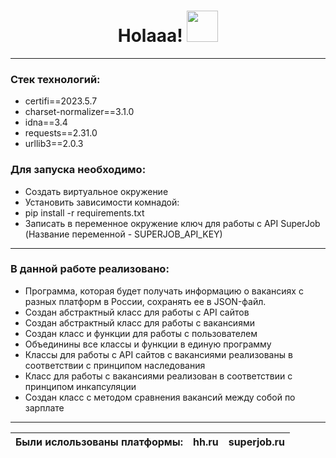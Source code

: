 <h1 align="center">Holaaa! <img src="https://media.giphy.com/media/hvRJCLFzcasrR4ia7z/giphy.gif" width="50"></h1>

***

<h3>Стек технологий:</h3>

 - certifi==2023.5.7
 - charset-normalizer==3.1.0
 - idna==3.4
 - requests==2.31.0
 - urllib3==2.0.3

<h3>Для запуска необходимо:</h3>

- Cоздать виртуальное окружение
- Установить зависимости комнадой:
- pip install -r requirements.txt
- Записать в переменное окружение ключ для работы с API SuperJob (Название переменной - SUPERJOB_API_KEY)

***

<h3>В данной работе реализовано:</h3>

- Программа, которая будет получать информацию о вакансиях с разных платформ в России, сохранять ее в JSON-файл.
- Создан абстрактный класс для работы с API сайтов
- Создан абстрактный класс для работы с вакансиями
- Создан класс и функции для работы с пользователем
- Объединины все классы и функции в единую программу
- Классы для работы с API сайтов с вакансиями реализованы в соответствии с принципом наследования
- Класс для работы с вакансиями реализован в соответствии с принципом инкапсуляции
- Создан класс с методом сравнения вакансий между собой по зарплате

***

| Были ислользованы платформы: | hh.ru | superjob.ru |
|:-----------------------------|:-----:|:-----------:|
